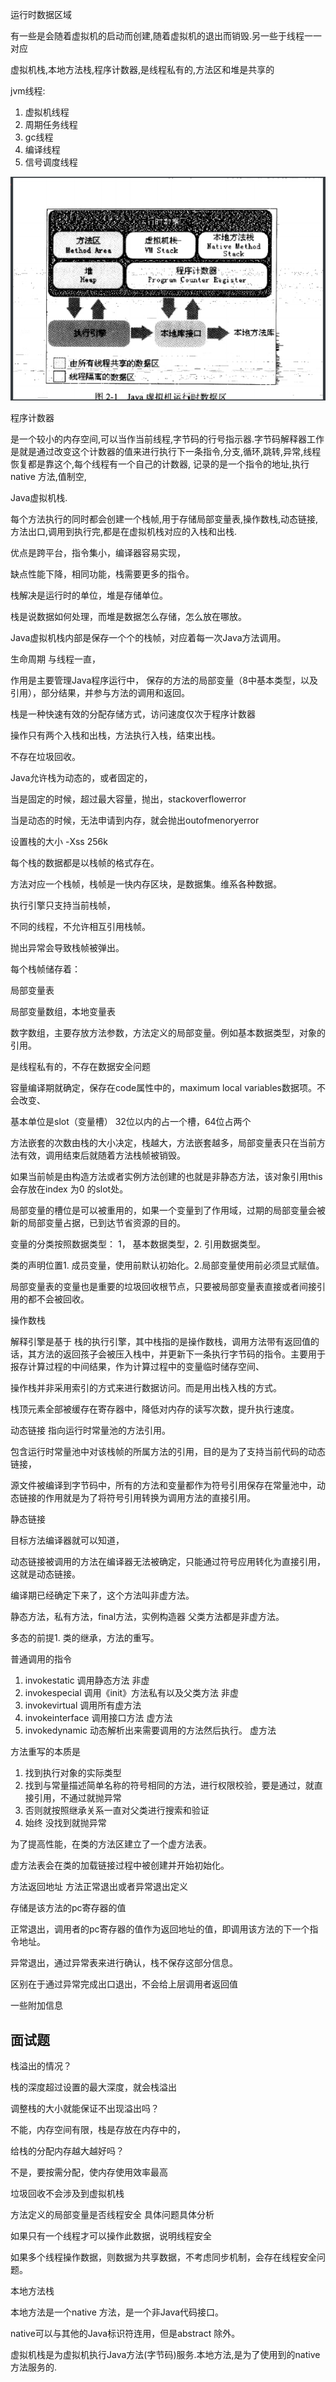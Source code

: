 运行时数据区域

有一些是会随着虚拟机的启动而创建,随着虚拟机的退出而销毁.另一些于线程一一对应

虚拟机栈,本地方法栈,程序计数器,是线程私有的,方法区和堆是共享的

jvm线程:

1. 虚拟机线程
2. 周期任务线程
3. gc线程
4. 编译线程
5. 信号调度线程

![1589560944388](运行时数据区域.assets/1589560944388.png) 

程序计数器

是一个较小的内存空间,可以当作当前线程,字节码的行号指示器.字节码解释器工作是就是通过改变这个计数器的值来进行执行下一条指令,分支,循环,跳转,异常,线程恢复都是靠这个,每个线程有一个自己的计数器, 记录的是一个指令的地址,执行native 方法,值制空,

Java虚拟机栈.

每个方法执行的同时都会创建一个栈帧,用于存储局部变量表,操作数栈,动态链接,方法出口,调用到执行完,都是在虚拟机栈对应的入栈和出栈.

优点是跨平台，指令集小，编译器容易实现，

缺点性能下降，相同功能，栈需要更多的指令。

栈解决是运行时的单位，堆是存储单位。

栈是说数据如何处理，而堆是数据怎么存储，怎么放在哪放。

Java虚拟机栈内部是保存一个个的栈帧，对应着每一次Java方法调用。

生命周期 与线程一直，

作用是主要管理Java程序运行中， 保存的方法的局部变量（8中基本类型，以及引用），部分结果，并参与方法的调用和返回。

栈是一种快速有效的分配存储方式，访问速度仅次于程序计数器

操作只有两个入栈和出栈，方法执行入栈，结束出栈。

不存在垃圾回收。

Java允许栈为动态的，或者固定的，

当是固定的时候，超过最大容量，抛出，stackoverflowerror

当是动态的时候，无法申请到内存，就会抛出outofmenoryerror

设置栈的大小 -Xss 256k

每个栈的数据都是以栈帧的格式存在。

方法对应一个栈帧，栈帧是一快内存区块，是数据集。维系各种数据。

执行引擎只支持当前栈帧，

不同的线程，不允许相互引用栈帧。

抛出异常会导致栈帧被弹出。



每个栈帧储存着：

局部变量表

局部变量数组，本地变量表

数字数组，主要存放方法参数，方法定义的局部变量。例如基本数据类型，对象的引用。

是线程私有的，不存在数据安全问题

容量编译期就确定，保存在code属性中的，maximum local variables数据项。不会改变、

基本单位是slot（变量槽） 32位以内的占一个槽，64位占两个

方法嵌套的次数由栈的大小决定，栈越大，方法嵌套越多，局部变量表只在当前方法有效，调用结束后就随着方法栈帧被销毁。

如果当前帧是由构造方法或者实例方法创建的也就是非静态方法，该对象引用this会存放在index 为0 的slot处。

局部变量的槽位是可以被重用的，如果一个变量到了作用域，过期的局部变量会被新的局部变量占据，已到达节省资源的目的。

变量的分类按照数据类型： 1， 基本数据类型，2. 引用数据类型。

类的声明位置1. 成员变量，使用前默认初始化。2.局部变量使用前必须显式赋值。

局部变量表的变量也是重要的垃圾回收根节点，只要被局部变量表直接或者间接引用的都不会被回收。







操作数栈 



解释引擎是基于 栈的执行引擎，其中栈指的是操作数栈，调用方法带有返回值的话，其方法的返回孩子会被压入栈中，并更新下一条执行字节码的指令。主要用于报存计算过程的中间结果，作为计算过程中的变量临时储存空间、

操作栈并非采用索引的方式来进行数据访问。而是用出栈入栈的方式。

栈顶元素全部被缓存在寄存器中，降低对内存的读写次数，提升执行速度。







动态链接 指向运行时常量池的方法引用。

包含运行时常量池中对该栈帧的所属方法的引用，目的是为了支持当前代码的动态链接，

源文件被编译到字节码中，所有的方法和变量都作为符号引用保存在常量池中，动态链接的作用就是为了将符号引用转换为调用方法的直接引用。

静态链接

目标方法编译器就可以知道，

动态链接被调用的方法在编译器无法被确定，只能通过符号应用转化为直接引用，这就是动态链接。

编译期已经确定下来了，这个方法叫非虚方法。

静态方法，私有方法，final方法，实例构造器 父类方法都是非虚方法。

多态的前提1. 类的继承，方法的重写。

普通调用的指令

1. invokestatic 调用静态方法 非虚
2. invokespecial 调用《init》方法私有以及父类方法  非虚
3. invokevirtual 调用所有虚方法
4. invokeinterface 调用接口方法 虚方法
5. invokedynamic 动态解析出来需要调用的方法然后执行。 虚方法





方法重写的本质是

1. 找到执行对象的实际类型
2. 找到与常量描述简单名称的符号相同的方法，进行权限校验，要是通过，就直接引用，不通过就抛异常
3. 否则就按照继承关系一直对父类进行搜索和验证
4. 始终 没找到就抛异常

为了提高性能，在类的方法区建立了一个虚方法表。

虚方法表会在类的加载链接过程中被创建并开始初始化。



方法返回地址  方法正常退出或者异常退出定义

存储是该方法的pc寄存器的值

正常退出，调用者的pc寄存器的值作为返回地址的值，即调用该方法的下一个指令地址。

异常退出，通过异常表来进行确认，栈不保存这部分信息。

区别在于通过异常完成出口退出，不会给上层调用者返回值





一些附加信息

## 面试题

栈溢出的情况？

栈的深度超过设置的最大深度，就会栈溢出

调整栈的大小就能保证不出现溢出吗？

不能，内存空间有限，栈是存放在内存中的，

给栈的分配内存越大越好吗？

不是，要按需分配，使内存使用效率最高

垃圾回收不会涉及到虚拟机栈

方法定义的局部变量是否线程安全    具体问题具体分析

如果只有一个线程才可以操作此数据，说明线程安全

如果多个线程操作数据，则数据为共享数据，不考虑同步机制，会存在线程安全问题。









本地方法栈

本地方法是一个native 方法，是一个非Java代码接口。
    
native可以与其他的Java标识符连用，但是abstract 除外。



虚拟机栈是为虚拟机执行Java方法(字节码)服务.本地方法,是为了使用到的native方法服务的.







































